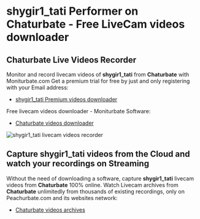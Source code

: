 # shygir1_tati Performer on Chaturbate - Free LiveCam videos downloader

## Chaturbate Live Videos Recorder

Monitor and record livecam videos of **shygir1_tati** from **Chaturbate** with Moniturbate.com
Get a premium trial for free by just and only registering with your Email address:
* [shygir1_tati Premium videos downloader](https://moniturbate.com/request-demo-licence-key.html)

Free livecam videos downloader - Moniturbate Software:
* [Chaturbate videos downloader](https://moniturbate.com/moniturbate-download-software.html)

![shygir1_tati livecam videos recorder](https://peachurnet.com/templates/moniturbate-software.png)


## Capture shygir1_tati videos from the Cloud and watch your recordings on Streaming

Without the need of downloading a software, capture **shygir1_tati** livecam videos from **Chaturbate** 100% online.
Watch Livecam archives from **Chaturbate** unlimitedly from thousands of existing recordings, only on Peachurbate.com and its websites network:
* [Chaturbate videos archives](https://peachurnet.com/)
